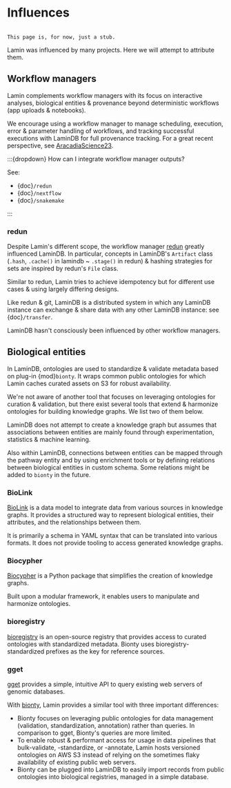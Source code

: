 # Influences

```{note}

This page is, for now, just a stub.

```

Lamin was influenced by many projects. Here we will attempt to attribute them.

## Workflow managers

Lamin complements workflow managers with its focus on interactive analyses, biological entities & provenance beyond deterministic workflows (app uploads & notebooks).

We encourage using a workflow manager to manage scheduling, execution, error & parameter handling of workflows, and tracking successful executions with LaminDB for full provenance tracking. For a great recent perspective, see [AracadiaScience23](https://research.arcadiascience.com/pub/perspective-reproducible-workflows/release/3).

:::{dropdown} How can I integrate workflow manager outputs?

See:

- {doc}`/redun`
- {doc}`/nextflow`
- {doc}`/snakemake`

:::

### redun

Despite Lamin's different scope, the workflow manager [redun](https://github.com/insitro/redun) greatly influenced LaminDB. In particular, concepts in LaminDB's `Artifact` class (`.hash`, `.cache()` in lamindb ~ `.stage()` in redun) & hashing strategies for sets are inspired by redun's `File` class.

Similar to redun, Lamin tries to achieve idempotency but for different use cases & using largely differing designs.

Like redun & git, LaminDB is a distributed system in which any LaminDB instance can exchange & share data with any other LaminDB instance: see {doc}`/transfer`.

LaminDB hasn't consciously been influenced by other workflow managers.

## Biological entities

In LaminDB, ontologies are used to standardize & validate metadata based on plug-in {mod}`bionty`. It wraps common public ontologies for which Lamin caches curated assets on S3 for robust availability.

We're not aware of another tool that focuses on leveraging ontologies for curation & validation, but there exist several tools that extend & harmonize ontologies for building knowledge graphs. We list two of them below.

LaminDB does not attempt to create a knowledge graph but assumes that associations between entities are mainly found through experimentation, statistics & machine learning.

Also within LaminDB, connections between entities can be mapped through the pathway entity and by using enrichment tools or by defining relations between biological entities in custom schema. Some relations might be added to `bionty` in the future.

### BioLink

[BioLink](https://biolink.github.io/biolink-model/) is a data model to integrate data from various sources in knowledge graphs. It provides a structured way to represent biological entities, their attributes, and the relationships between them.

It is primarily a schema in YAML syntax that can be translated into various formats. It does not provide tooling to access generated knowledge graphs.

### Biocypher

[Biocypher](https://biocypher.org/) is a Python package that simplifies the creation of knowledge graphs.

Built upon a modular framework, it enables users to manipulate and harmonize ontologies.

### bioregistry

[bioregistry](https://bioregistry.io/) is an open-source registry that provides access to curated ontologies with standardized metadata. Bionty uses bioregistry-standardized prefixes as the key for reference sources.

### gget

[gget](https://github.com/pachterlab/gget) provides a simple, intuitive API to query existing web servers of genomic databases.

With [bionty](https://lamin.ai/docs/bionty), Lamin provides a similar tool with three important differences:

- Bionty focuses on leveraging public ontologies for data management (validation, standardization, annotation) rather than queries. In comparison to gget, Bionty's queries are more limited.
- To enable robust & performant access for usage in data pipelines that bulk-validate, -standardize, or -annotate, Lamin hosts versioned ontologies on AWS S3 instead of relying on the sometimes flaky availability of existing public web servers.
- Bionty can be plugged into LaminDB to easily import records from public ontologies into biological registries, managed in a simple database.
